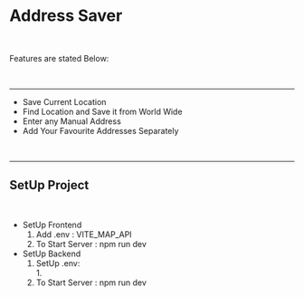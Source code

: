 <h1>Address Saver</h1><br>
<p>Features are stated Below: <p><br>
<hr>
<ul>
<li>Save Current Location</li>
<li>Find Location and Save it from World Wide</li>
<li>Enter any Manual Address</li>
<li>Add Your Favourite Addresses Separately</li>
</ul><br>   
<hr>
<h2>SetUp Project</h2><br>
<ul>
<li>SetUp Frontend
<ol>
<li>Add .env : VITE_MAP_API</li>
<li>To Start Server : npm run dev</li>
</ol>
</li>
<li>
SetUp Backend
<ol>
<li>SetUp .env: 
<br>1.
</li>
<li>To Start Server : npm run dev</li>
</ul>
</li>
</ol>
